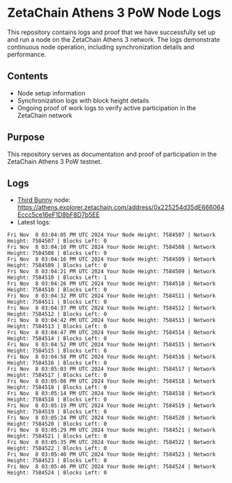 # ZetaChain Athens 3 PoW Node Logs
This repository contains logs and proof that we have successfully set up and run a node on the ZetaChain Athens 3 network. The logs demonstrate continuous node operation, including synchronization details and performance.

## Contents
- Node setup information
- Synchronization logs with block height details
- Ongoing proof of work logs to verify active participation in the ZetaChain network

## Purpose
This repository serves as documentation and proof of participation in the ZetaChain Athens 3 PoW testnet.

## Logs

- [Third Bunny](https://thirdbunny.xyz/) node: https://athens.explorer.zetachain.com/address/0x225254d35dE666064Eccc5ce16eF1D8bF8D7b5EE
- Latest logs:
```
Fri Nov  8 03:04:05 PM UTC 2024 Your Node Height: 7584507 | Network Height: 7584507 | Blocks Left: 0
Fri Nov  8 03:04:10 PM UTC 2024 Your Node Height: 7584508 | Network Height: 7584508 | Blocks Left: 0
Fri Nov  8 03:04:16 PM UTC 2024 Your Node Height: 7584509 | Network Height: 7584509 | Blocks Left: 0
Fri Nov  8 03:04:21 PM UTC 2024 Your Node Height: 7584509 | Network Height: 7584510 | Blocks Left: 1
Fri Nov  8 03:04:26 PM UTC 2024 Your Node Height: 7584510 | Network Height: 7584510 | Blocks Left: 0
Fri Nov  8 03:04:32 PM UTC 2024 Your Node Height: 7584511 | Network Height: 7584511 | Blocks Left: 0
Fri Nov  8 03:04:37 PM UTC 2024 Your Node Height: 7584512 | Network Height: 7584512 | Blocks Left: 0
Fri Nov  8 03:04:42 PM UTC 2024 Your Node Height: 7584513 | Network Height: 7584513 | Blocks Left: 0
Fri Nov  8 03:04:47 PM UTC 2024 Your Node Height: 7584514 | Network Height: 7584514 | Blocks Left: 0
Fri Nov  8 03:04:52 PM UTC 2024 Your Node Height: 7584515 | Network Height: 7584515 | Blocks Left: 0
Fri Nov  8 03:04:58 PM UTC 2024 Your Node Height: 7584516 | Network Height: 7584516 | Blocks Left: 0
Fri Nov  8 03:05:03 PM UTC 2024 Your Node Height: 7584517 | Network Height: 7584517 | Blocks Left: 0
Fri Nov  8 03:05:08 PM UTC 2024 Your Node Height: 7584518 | Network Height: 7584518 | Blocks Left: 0
Fri Nov  8 03:05:14 PM UTC 2024 Your Node Height: 7584518 | Network Height: 7584518 | Blocks Left: 0
Fri Nov  8 03:05:19 PM UTC 2024 Your Node Height: 7584519 | Network Height: 7584519 | Blocks Left: 0
Fri Nov  8 03:05:24 PM UTC 2024 Your Node Height: 7584520 | Network Height: 7584520 | Blocks Left: 0
Fri Nov  8 03:05:29 PM UTC 2024 Your Node Height: 7584521 | Network Height: 7584521 | Blocks Left: 0
Fri Nov  8 03:05:35 PM UTC 2024 Your Node Height: 7584522 | Network Height: 7584522 | Blocks Left: 0
Fri Nov  8 03:05:40 PM UTC 2024 Your Node Height: 7584523 | Network Height: 7584523 | Blocks Left: 0
Fri Nov  8 03:05:46 PM UTC 2024 Your Node Height: 7584524 | Network Height: 7584524 | Blocks Left: 0
```
